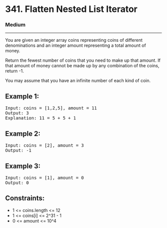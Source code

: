 # 341. Flatten Nested List Iterator

### Medium

---

You are given an integer array coins representing coins of different denominations and an integer amount representing a total amount of money.

Return the fewest number of coins that you need to make up that amount. If that amount of money cannot be made up by any combination of the coins, return -1.

You may assume that you have an infinite number of each kind of coin.

## Example 1:

<pre>
Input: coins = [1,2,5], amount = 11
Output: 3
Explanation: 11 = 5 + 5 + 1
</pre>

## Example 2:

<pre>
Input: coins = [2], amount = 3
Output: -1
</pre>

## Example 3:

<pre>
Input: coins = [1], amount = 0
Output: 0
</pre>

## Constraints:

- 1 <= coins.length <= 12
- 1 <= coins[i] <= 2^31 - 1
- 0 <= amount <= 10^4
